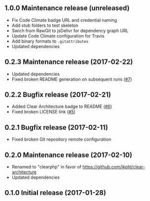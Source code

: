 ## 1.0.0 Maintenance release (unreleased)

* Fix Code Climate badge URL and credential naming
* Add stub folders to test skeleton
* Swich from RawGit to jsDelivr for dependency graph URL 
* Update Code Climate configuration for Travis 
* Add binary formats to `.gitattributes`
* Updated dependencies

## 0.2.3 Maintenance release (2017-02-22)

* Updated dependencies
* Fixed broken README generation on subsequent runs ([#7](https://github.com/jkphl/generator-clearphp/issues/7))

## 0.2.2 Bugfix release (2017-02-21)

* Added Clear Architecture badge to README ([#6](https://github.com/jkphl/generator-clearphp/issues/6))
* Fixed broken LICENSE link ([#5](https://github.com/jkphl/generator-clearphp/issues/5))

## 0.2.1 Bugfix release (2017-02-11)

* Fixed broken Git repository remote configuration

## 0.2.0 Maintenance release (2017-02-10)

* Renamed to "clearphp" in favor of https://github.com/jkphl/clear-architecture
* Updated dependencies

## 0.1.0 Initial release (2017-01-28)
